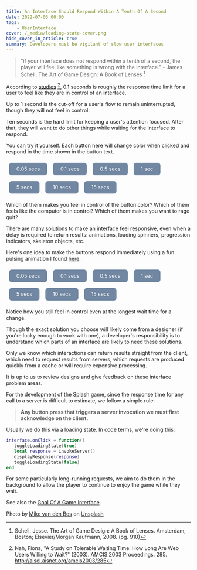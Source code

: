 ```yaml
---
title: An Interface Should Respond Within A Tenth Of A Second
date: 2022-07-03 00:00
tags:
    - UserInterface
cover: /_media/loading-state-cover.png
hide_cover_in_article: true
summary: Developers must be vigilant of slow user interfaces
---
```


> "if your interface does not respond within a tenth of a second, the player will feel like something is wrong with the interface." 
\- James Schell,  The Art of Game Design: A Book of Lenses [^1]

According to [studies](https://www.nngroup.com/articles/response-times-3-important-limits) [^2], 0.1 seconds is roughly the response time limit for a user to feel like they are in control of an interface.

Up to 1 second is the cut-off for a user's flow to remain uninterrupted, though they will not feel in control.

Ten seconds is the hard limit for keeping a user's attention focused. After that, they will want to do other things while waiting for the interface to respond.

You can try it yourself. Each button here will change color when clicked and respond in the time shown in the button text.

<style>
.buttons {
    width: 100%;
    display: flex;
    flex-flow: wrap;
}

a.btn {
    padding: 0 1.25rem;
    line-height: 2.125rem;
    font-size: 0.875rem;
    font-weight: 400;
    text-align: center;
    margin: 0.5rem;
    border-radius: 0.5em;
    background-color: #7187A2;
    color: #fff;
    text-decoration: none;
    overflow: hidden;
    cursor: pointer;
    vertical-align: middle;
    outline: none;
    touch-action: none !important;
    -webkit-tap-highlight-color: rgba(0,0,0,0);
}
    
@keyframes pulse {
    0% {
        transform: scale(0.95);
        box-shadow: 0 0 0 0 rgba(0, 0, 0, 0.7);
    }

    70% {
        transform: scale(1);
        box-shadow: 0 0 0 10px rgba(0, 0, 0, 0);
    }

    100% {
        transform: scale(0.95);
        box-shadow: 0 0 0 0 rgba(0, 0, 0, 0);
    }
}
</style>

<script>
const colors = ["rgb(113, 135, 162)", "rgb(255, 105, 180)", "rgb(255, 0, 0)", "rgb(255, 142, 0)", "rgb(255, 209, 0)", "rgb(0, 142, 0)", "rgb(0, 192, 192)", "rgb(64, 0, 152)", "rgb(142, 0, 142)"];

// Thanks to https://stackoverflow.com/questions/34458815/comparing-rgb-colors-in-javascript
function rgbExtract(s) {
  var match = /^\s*rgb\(\s*(\d+),\s*(\d+),\s*(\d+)\)\s*$/.exec(s);
  if (match === null) {
    return null;
  }
  return {
    r: parseInt(match[1], 10),
    g: parseInt(match[2], 10),
    b: parseInt(match[3], 10)
  };
}

function rgbMatches(sText, tText) {
  var sColor = rgbExtract(sText),
    tColor = rgbExtract(tText);
  if (sColor === null || tColor === null) {
    return false;
  }
  var componentNames = ['r', 'g', 'b'];
  for (var i = 0; i < componentNames.length; ++i) {
    var name = componentNames[i];
    if (sColor[name] != tColor[name]) {
      return false;
    }
  }
  return true;
}
    
function toggleLoading(el, isOn) {
    if (isOn) {
        el.style.animation = "pulse 2s linear infinite"
    }
    else {
        el.style.removeProperty("animation");
    }
}

function changeColor(delay, id, loading) {
  var el = document.getElementById(id);

  if (loading) {
      toggleLoading(el, true)
  }
    
  setTimeout(() => {
    let color = window.getComputedStyle(el).getPropertyValue('background-color');
    var colorIndex = colors.findIndex(candidateColor => rgbMatches(candidateColor, color));
    var nextIndex = (colorIndex + 1) % colors.length;
    var nextColor = colors[nextIndex];
    el.style.backgroundColor = nextColor;
    toggleLoading(el, false)
  }, delay);
}
</script>

<div class="buttons">
    <a onclick="changeColor(50, this.id)" id="btn-1" class="btn"><span>0.05 secs</span></a>
    <a onclick="changeColor(100, this.id)" id="btn-2" class="btn"><span>0.1 secs</span></a>
    <a onclick="changeColor(500, this.id)" id="btn-3" class="btn"><span>0.5 secs</span></a>
    <a onclick="changeColor(1000, this.id)" id="btn-4" class="btn"><span>1 sec</span></a>
    <a onclick="changeColor(5000, this.id)" id="btn-5" class="btn"><span>5 secs</span></a>
    <a onclick="changeColor(10000, this.id)" id="btn-6" class="btn"><span>10 secs</span></a>
    <a onclick="changeColor(15000, this.id)" id="btn-7" class="btn"><span>15 secs</span></a>
</div>

Which of them makes you feel in control of the button color? Which of them feels like the computer is in control? Which of them makes you want to rage quit?

There are [many solutions](https://www.nngroup.com/articles/progress-indicators/) to make an interface feel responsive, even when a delay is required to return results: animations, loading spinners, progression indicators, skeleton objects, etc.

Here's one idea to make the buttons respond immediately using a fun pulsing animation I found [here](https://www.florin-pop.com/blog/2019/03/css-pulse-effect/).

<div class="buttons">
    <a onclick="changeColor(50, this.id, true)" id="btn-8" class="btn"><span>0.05 secs</span></a>
    <a onclick="changeColor(100, this.id, true)" id="btn-9" class="btn"><span>0.1 secs</span></a>
    <a onclick="changeColor(500, this.id, true)" id="btn-10" class="btn"><span>0.5 secs</span></a>
    <a onclick="changeColor(1000, this.id, true)" id="btn-11" class="btn"><span>1 sec</span></a>
    <a onclick="changeColor(5000, this.id, true)" id="btn-12" class="btn"><span>5 secs</span></a>
    <a onclick="changeColor(10000, this.id, true)" id="btn-13" class="btn"><span>10 secs</span></a>
    <a onclick="changeColor(15000, this.id, true)" id="btn-14" class="btn"><span>15 secs</span></a>
</div>

Notice how you still feel in control even at the longest wait time for a change.

Though the exact solution you choose will likely come from a designer (if you're lucky enough to work with one), a developer's responsibility is to understand which parts of an interface are likely to need these solutions.

Only we know which interactions can return results straight from the client, which need to request results from servers, which requests are produced quickly from a cache or will require expensive processing.

It is up to us to review designs and give feedback on these interface problem areas.

For the development of the Splash game, since the response time for any call to a server is difficult to estimate, we follow a simple rule:

> **Any button press that triggers a server invocation we must first acknowledge on the client.**

Usually we do this via a loading state. In code terms, we're doing this:

```lua
interface.onClick = function()
   toggleLoadingState(true)
   local response = invokeServer()
   displayResponse(response)
   toggleLoadingState(false)
end
```

For some particularly long-running requests, we aim to do them in the background to allow the player to continue to enjoy the game while they wait.

See also the [Goal Of A Game Interface](permanent/goal-of-a-game-interface.md).

[^1]: Schell, Jesse. The Art of Game Design: A Book of Lenses. Amsterdam, Boston; Elsevier/Morgan Kaufmann, 2008. (pg. 910)
[^2]: Nah, Fiona, "A Study on Tolerable Waiting Time: How Long Are Web Users Willing to Wait?" (2003). AMCIS 2003 Proceedings. 285.
http://aisel.aisnet.org/amcis2003/285

Photo by <a href="https://unsplash.com/@mike_van_den_bos?utm_source=unsplash&utm_medium=referral&utm_content=creditCopyText">Mike van den Bos</a> on <a href="https://unsplash.com/s/photos/loading?utm_source=unsplash&utm_medium=referral&utm_content=creditCopyText">Unsplash</a>